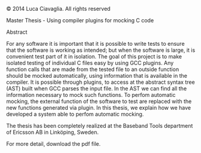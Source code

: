 © 2014 Luca Ciavaglia. All rights reserved

Master Thesis - Using compiler plugins for mocking C code

Abstract

For any software it is important that it is possible to write tests to ensure that the
software is working as intended; but when the software is large, it is convenient
test part of it in isolation. The goal of this project is to make isolated testing of
individual C files easy by using GCC plugins. Any function calls that are made
from the tested file to an outside function should be mocked automatically, using
information that is available in the compiler.
It is possible through plugins, to access at the abstract syntax tree (AST) built
when GCC parses the input file. In the AST we can find all the information necessary
to mock such functions. To perfom automatic mocking, the external function of the
software to test are replaced with the new functions generated via plugin.
In this thesis, we explain how we have developed a system able to perfom
automatic mocking.

The thesis has been completely realized at the Baseband Tools department of
Ericsson AB in Linköping, Sweden.

For more detail, download the pdf file.
